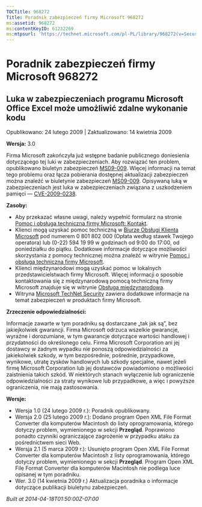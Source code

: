 ```yaml
---
TOCTitle: 968272
Title: Poradnik zabezpieczeń firmy Microsoft 968272
ms:assetid: 968272
ms:contentKeyID: 61232269
ms:mtpsurl: 'https://technet.microsoft.com/pl-PL/library/968272(v=Security.10)'
---
```


Poradnik zabezpieczeń firmy Microsoft 968272
============================================

Luka w zabezpieczeniach programu Microsoft Office Excel może umożliwić zdalne wykonanie kodu
--------------------------------------------------------------------------------------------

Opublikowano: 24 lutego 2009 | Zaktualizowano: 14 kwietnia 2009

**Wersja:** 3.0

Firma Microsoft zakończyła już wstępne badanie publicznego doniesienia dotyczącego tej luki w zabezpieczeniach. Aby rozwiązać ten problem, opublikowano biuletyn zabezpieczeń [MS09-009](http://go.microsoft.com/fwlink/?linkid=143568). Więcej informacji na temat tego problemu oraz łącza pobierania dostępnej aktualizacji zabezpieczeń można znaleźć w biuletynie zabezpieczeń [MS09-009](http://go.microsoft.com/fwlink/?linkid=143568). Opisywaną luką w zabezpieczeniach jest luka w zabezpieczeniach związana z uszkodzeniem pamięci — [CVE-2009-0238](http://www.cve.mitre.org/cgi-bin/cvename.cgi?name=cve-2009-0238).

**Zasoby:**

-   Aby przekazać własne uwagi, należy wypełnić formularz na stronie [Pomoc i obsługa techniczna firmy Microsoft: Kontakt](https://support.microsoft.com/common/survey.aspx?scid=sw;en;1257&amp;showpage=1&amp;ws=technet&amp;sd=tech).  
-   Klienci mogą uzyskać pomoc techniczną w [Biurze Obsługi Klienta Microsoft](http://go.microsoft.com/fwlink/?linkid=21131) pod numerem 0 801 802 000 (Opłata według stawek Twojego operatora) lub (0-22) 594 19 99 w godzinach od 9:00 do 17:00, od poniedziałku do piątku. Dodatkowe informacje dotyczące możliwości skorzystania z pomocy technicznej można znaleźć w witrynie [Pomoc i obsługa techniczna firmy Microsoft](http://support.microsoft.com/).  
-   Klienci międzynarodowi mogą uzyskać pomoc w lokalnych przedstawicielstwach firmy Microsoft. Więcej informacji o sposobie kontaktowania się z międzynarodową pomocą techniczną firmy Microsoft znajduje się w witrynie [Obsługa międzynarodowa](http://go.microsoft.com/fwlink/?linkid=21155).  
-   Witryna [Microsoft TechNet Security](http://go.microsoft.com/fwlink/?linkid=21132) zawiera dodatkowe informacje na temat zabezpieczeń w produktach firmy Microsoft.  

**Zrzeczenie odpowiedzialności:**

Informacje zawarte w tym poradniku są dostarczane „tak jak są”, bez jakiejkolwiek gwarancji. Firma Microsoft odrzuca wszelkie gwarancje, wyraźne i dorozumiane, w tym gwarancje dotyczące wartości handlowej i przydatności do określonego celu. Firma Microsoft Corporation ani jej dostawcy w żadnym wypadku nie ponoszą odpowiedzialności za jakiekolwiek szkody, w tym bezpośrednie, pośrednie, przypadkowe, wynikowe, utratę zysków handlowych lub szkody specjalne, nawet jeżeli firmę Microsoft Corporation lub jej dostawców powiadomiono o możliwości zaistnienia takich szkód. W niektórych stanach wyłączenie lub ograniczenie odpowiedzialności za straty wynikowe lub przypadkowe, a więc i powyższe ograniczenia, nie mają zastosowania.

**Wersje:**

-   Wersja 1.0 (24 lutego 2009 r.): Poradnik opublikowany.  
-   Wersja 2.0 (25 lutego 2009 r.): Dodano program Open XML File Format Converter dla komputerów Macintosh do listy oprogramowania, którego dotyczy problem, wymienionego w sekcji **Przegląd**. Poprawiono ponadto czynniki ograniczające zagrożenie w przypadku ataku za pośrednictwem sieci Web.  
-   Wersja 2.1 (5 marca 2009 r.): Usunięto program Open XML File Format Converter dla komputerów Macintosh z listy oprogramowania, którego dotyczy problem, wymienionego w sekcji **Przegląd**. Program Open XML File Format Converter dla komputerów Macintosh nie podlega luce opisanej w tym poradniku.  
-   Wer. 3.0 (14 kwietnia 2009 r.) Aktualizacja poradnika o informacje dotyczące publikacji biuletynu zabezpieczeń.  

*Built at 2014-04-18T01:50:00Z-07:00*
